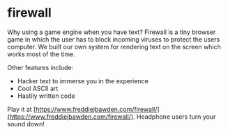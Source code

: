 # firewall

Why using a game engine when you have text? Firewall is a tiny browser game in which the user has to block 
incoming viruses to protect the users computer. We built our own system for rendering text on the screen which works most of the time.

Other features include:
* Hacker text to immerse you in the experience
* Cool ASCII art
* Hastily written code

Play it at [https://www.freddiejbawden.com/firewall/](https://www.freddiejbawden.com/firewall/). Headphone users turn your sound down!
